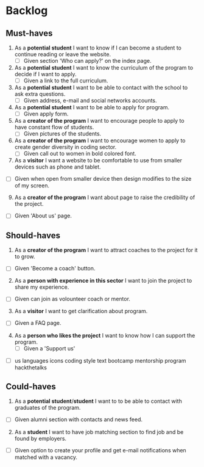 # Backlog

## Must-haves

1. As a **potential student** I want to know if I can become a student to continue reading or leave the website.
   - [ ] Given section 'Who can apply?' on the index page.
2. As a **potential student** I want to know the curriculum of the program to decide if I want to apply.
   - [ ] Given a link to the full curriculum.
3. As a **potential student** I want to be able to contact with the school to ask extra questions.
   - [ ] Given address, e-mail and social networks accounts.
4. As a **potential student** I want to be able to apply for program.
   - [ ] Given apply form.
5. As a **creator of the program** I want to encourage people to apply to have constant flow of students.
   - [ ] Given pictures of the students.
6. As a **creator of the program** I want to encourage women to apply to create gender diversity in coding sector.
   - [ ] Given call out to women in bold colored font.
7. As a **visitor** I want a website to be comfortable to use from smaller devices such as phone and tablet.

- [ ] Given when open from smaller device then design modifies to the size of my screen.

9. As a **creator of the program** I want about page to raise the credibility of the project.

- [ ] Given 'About us' page.

## Should-haves

1. As a **creator of the program** I want to attract coaches to the project for it to grow.

- [ ] Given 'Become a coach' button.

2. As a **person with experience in this sector** I want to join the project to share my experience.

- [ ] Given can join as volounteer coach or mentor.

3. As a **visitor** I want to get clarification about program. 
- [ ] Given a FAQ page.

4. As a **person who likes the project** I want to know how I can support the program.
   - [ ] Given a 'Support us'

- [ ] us languages icons
      coding style text
      bootcamp
      mentorship program
      hackthetalks

## Could-haves

1. As a **potential student**/**student** I want to to be able to contact with graduates of the program.

- [ ] Given alumni section with contacts and news feed.

2. As a **student** I want to have job matching section to find job and be found by employers.

- [ ] Given option to create your profile and get e-mail notifications when matched with a vacancy.
